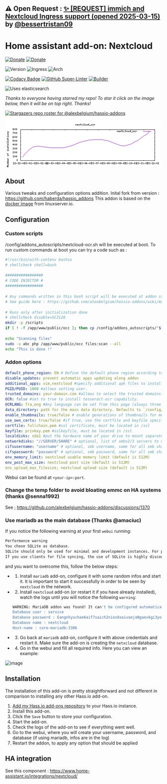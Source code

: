 ## &#9888; Open Request : [✨ [REQUEST] immich and Nextcloud Ingress support (opened 2025-03-15)](https://github.com/alexbelgium/hassio-addons/issues/1812) by [@bessertristan09](https://github.com/bessertristan09)
# Home assistant add-on: Nextcloud

[![Donate][donation-badge]](https://www.buymeacoffee.com/alexbelgium)
[![Donate][paypal-badge]](https://www.paypal.com/donate/?hosted_button_id=DZFULJZTP3UQA)

![Version](https://img.shields.io/badge/dynamic/json?label=Version&query=%24.version&url=https%3A%2F%2Fraw.githubusercontent.com%2Falexbelgium%2Fhassio-addons%2Fmaster%2Fnextcloud%2Fconfig.json)
![Ingress](https://img.shields.io/badge/dynamic/json?label=Ingress&query=%24.ingress&url=https%3A%2F%2Fraw.githubusercontent.com%2Falexbelgium%2Fhassio-addons%2Fmaster%2Fnextcloud%2Fconfig.json)
![Arch](https://img.shields.io/badge/dynamic/json?color=success&label=Arch&query=%24.arch&url=https%3A%2F%2Fraw.githubusercontent.com%2Falexbelgium%2Fhassio-addons%2Fmaster%2Fnextcloud%2Fconfig.json)

[![Codacy Badge](https://app.codacy.com/project/badge/Grade/9c6cf10bdbba45ecb202d7f579b5be0e)](https://www.codacy.com/gh/alexbelgium/hassio-addons/dashboard?utm_source=github.com&utm_medium=referral&utm_content=alexbelgium/hassio-addons&utm_campaign=Badge_Grade)
[![GitHub Super-Linter](https://img.shields.io/github/actions/workflow/status/alexbelgium/hassio-addons/weekly-supelinter.yaml?label=Lint%20code%20base)](https://github.com/alexbelgium/hassio-addons/actions/workflows/weekly-supelinter.yaml)
[![Builder](https://img.shields.io/github/actions/workflow/status/alexbelgium/hassio-addons/onpush_builder.yaml?label=Builder)](https://github.com/alexbelgium/hassio-addons/actions/workflows/onpush_builder.yaml)

[donation-badge]: https://img.shields.io/badge/Buy%20me%20a%20coffee%20(no%20paypal)-%23d32f2f?logo=buy-me-a-coffee&style=flat&logoColor=white
[paypal-badge]: https://img.shields.io/badge/Buy%20me%20a%20coffee%20with%20Paypal-0070BA?logo=paypal&style=flat&logoColor=white

![Uses elasticsearch][elasticsearch-shield]

_Thanks to everyone having starred my repo! To star it click on the image below, then it will be on top right. Thanks!_

[![Stargazers repo roster for @alexbelgium/hassio-addons](https://raw.githubusercontent.com/alexbelgium/hassio-addons/master/.github/stars2.svg)](https://github.com/alexbelgium/hassio-addons/stargazers)

![downloads evolution](https://raw.githubusercontent.com/alexbelgium/hassio-addons/master/nextcloud/stats.png)

## About

Various tweaks and configuration options addition.
Inital fork from version : https://github.com/haberda/hassio_addons
This addon is based on the [docker image](https://github.com/linuxserver/docker-nextcloud) from linuxserver.io.

## Configuration

### Custom scripts

/config/addons_autoscripts/nextcloud-ocr.sh will be executed at boot.
To run custom commands at boot you can try a code such as :
```bash
#!/usr/bin/with-contenv bashio
# shellcheck shell=bash

#################
# CODE INJECTOR #
#################

# Any commands written in this bash script will be executed at addon start
# See guide here : https://github.com/alexbelgium/hassio-addons/wiki/Add%E2%80%90ons-feature-:-customisation

# Runs only after initialization done
# shellcheck disable=SC2128
mkdir -p /scripts
if [ ! -f /app/www/public/occ ]; then cp /config/addons_autoscripts/"$(basename "${BASH_SOURCE}")" /scripts/ && exit 0; fi

echo "Scanning files"
sudo -u abc php /app/www/public/occ files:scan --all
echo "This is done !"
```

### Addon options

```yaml
default_phone_region: EN # Define the default phone region according to https://en.wikipedia.org/wiki/ISO_3166-1_alpha-2#Officially_assigned_code_elements
disable_updates: prevent automatic apps updating along addon
additional_apps: vim,nextcloud #specify additional apk files to install ; separated by commas
PGID/PUID: 1000 #allows setting user.
trusted_domains: your-domain.com #allows to select the trusted domains. Domains not in this lis will be removed, except for the first one used in the initial configuration.
OCR: false #set to true to install tesseract-ocr capability.
OCRLANG: fra,eng #Any language can be set from this page (always three letters) [here](https://tesseract-ocr.github.io/tessdoc/Data-Files#data-files-for-version-400-november-29-2016).
data_directory: path for the main data directory. Defaults to `/config/data`. Only used to set permissions and prefill the initial installation template. Once initial  installation is done it can't be changed
enable_thumbnails: true/false # enable generations of thumbnails for media file (to disable for older systems)
use_own_certs: true/false #if true, use the certfile and keyfile specified
certfile: fullchain.pem #ssl certificate, must be located in /ssl
keyfile: privkey.pem #sslkeyfile, must be located in /ssl
localdisks: sda1 #put the hardware name of your drive to mount separated by commas, or its label. ex. sda1, sdb1, MYNAS...
networkdisks: "//SERVER/SHARE" # optional, list of smbv2/3 servers to mount, separated by commas
cifsusername: "username" # optional, smb username, same for all smb shares
cifspassword: "password" # optional, smb password, same for all smb shares)
env_memory_limit: nextcloud usable memory limit (default is 512M)
env_post_max_size: nextcloud post size (default is 512M)
env_upload_max_filesize; nextcloud upload size (default is 512M)
```

Webui can be found at `<your-ip>:port`.

### Change the temp folder to avoid bloating emmc on HA systems (thanks @senna1992)

See ; https://github.com/alexbelgium/hassio-addons/discussions/1370

### Use mariadb as the main database (Thanks @amaciuc)

If you notice the following warning at your first `webui` running:

```bash
Performance warning
You chose SQLite as database.
SQLite should only be used for minimal and development instances. For production we recommend a different database backend.
If you use clients for file syncing, the use of SQLite is highly discouraged.
```

and you want to overcome this, follow the below steps:

- 1. Install `mariadb` add-on, configure it with some random infos and start it. It is important to start it successfully in order to be seen by `nextcloud` in the network.
- 2. Install `nextcloud` add-on (or restart it if you have already installed), watch the logs until you will notice the following `warning`:

  ```bash
  WARNING: MariaDB addon was found! It can't be configured automatically due to the way Nextcloud works, but you can configure it manually when running the web UI for the first time using those values :
  Database user : service
  Database password : Eangohyuchae6aif7saich2nies8xaivaejaNgaev6gi3yohy8ha2aexaetei6oh
  Database name : nextcloud
  Host-name : core-mariadb:3306
  ```

- 3. Go back at `mariadb` add-on, configure it with above credentials and restart it. Make sure the add-on is creating the `netxcloud` database.
- 4. Go in the webui and fill all required info. Here you can view an example:

![image](https://user-images.githubusercontent.com/19391765/207888717-50b43002-a5e2-4782-b5c9-1f582309df2b.png)

## Installation

The installation of this add-on is pretty straightforward and not different in
comparison to installing any other Hass.io add-on.

1. [Add my Hass.io add-ons repository][repository] to your Hass.io instance.
1. Install this add-on.
1. Click the `Save` button to store your configuration.
1. Start the add-on.
1. Check the logs of the add-on to see if everything went well.
1. Go to the webui, where you will create your username, password, and database (if using mariadb, infos are in the log)
1. Restart the addon, to apply any option that should be applied

## HA integration

See this component : https://www.home-assistant.io/integrations/nextcloud/

[repository]: https://github.com/alexbelgium/hassio-addons
[elasticsearch-shield]: https://img.shields.io/badge/Elasticsearch-optional-blue.svg?logo=elasticsearch
